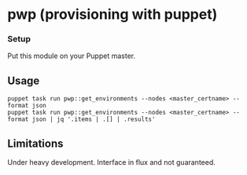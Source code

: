 
# pwp (provisioning with puppet)

### Setup

Put this module on your Puppet master.

## Usage

```
puppet task run pwp::get_environments --nodes <master_certname> --format json
puppet task run pwp::get_environments --nodes <master_certname> --format json | jq '.items | .[] | .results'
```


## Limitations

Under heavy development. Interface in flux and not guaranteed.
